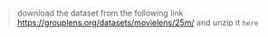> download the dataset from the following link https://grouplens.org/datasets/movielens/25m/ and unzip it `here`